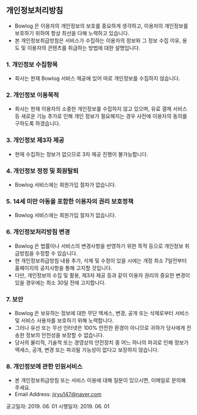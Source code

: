 ## 개인정보처리방침
- Bowlog 은 이용자의 개인정보의 보호를 중요하게 생각하고, 이용자의 개인정보를 보호하기 위하여 항상 최선을 다해 노력하고 있습니다.
- 본 개인정보취급방침은 서비스가 수집하는 이용자의 정보와 그 정보 수집 이유, 용도 및 이용자의 콘텐츠를 취급하는 방법에 대한 설명입니다.

### 1. 개인정보 수집항목
- 회사는 현재 Bowlog 서비스 제공에 있어 따로 개인정보를 수집하지 않습니다.

### 2. 개인정보 이용목적
- 회사는 현재 이용자의 소중한 개인정보를 수집하지 않고 있으며, 유료 결제 서비스 등 새로운 기능 추가로 인해 개인 정보가 필요해지는 경우 사전에 이용자의 동의를 구하도록 하겠습니다.

### 3. 개인정보 제3자 제공
- 현재 수집하는 정보가 없으므로 3자 제공 진행이 불가능합니다.

### 4. 개인정보 정정 및 회원탈퇴
- Bowlog 서비스에는 회원가입 절차가 없습니다.

### 5. 14세 미만 아동을 포함한 이용자의 권리 보호정책
- Bowlog 서비스에는 회원가입 절차가 없습니다.

### 6. 개인정보처리방침 변경
- Bowlog 은 법률이나 서비스의 변경사항을 반영하기 위한 목적 등으로 개인정보 취급방침을 수정할 수 있습니다.
- 현 개인정보취급방침 내용 추가, 삭제 및 수정이 있을 시에는 개정 최소 7일전부터 홈페이지의 공지사항을 통해 고지할 것입니다.
- 다만, 개인정보의 수집 및 활용, 제3자 제공 등과 같이 이용자 권리의 중요한 변경이 있을 경우에는 최소 30일 전에 고지합니다.

### 7. 보안
- Bowlog 은 보유하는 정보에 대한 무단 액세스, 변경, 공개 또는 삭제로부터 서비스 및 서비스 사용자를 보호하기 위해 노력합니다.
- 그러나 유선 또는 무선 인터넷은 100% 안전한 환경이 아니므로 귀하가 당사에게 전송한 정보의 안전성을 보장할 수 없습니다.
- 당사의 물리적, 기술적 또는 경영상의 안전장치 중 어느 하나의 파괴로 인해 정보가 액세스, 공개, 변경 또는 파괴될 가능성이 없다고 보장하지 않습니다.

### 8. 개인정보에 관한 민원서비스
- 본 개인정보취급방침 또는 서비스 이용에 대해 질문이 있으시면, 이메일로 문의해 주세요.
- Email Address: jiryu147@naver.com

공고일자: 2019. 06. 01
시행일자: 2019. 06. 01
